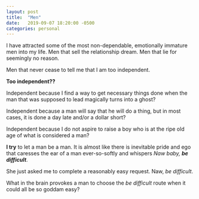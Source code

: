 ```yaml
---
layout: post
title:  "Men"
date:   2019-09-07 18:20:00 -0500
categories: personal
---
```

I have attracted some of the most non-dependable, emotionally immature men into my life. Men that sell the relationship dream. Men that lie for seemingly no reason. 

Men that never cease to tell me that I am too independent. 

**Too independent??**

Independent because I find a way to get necessary things done when the man that was supposed to lead magically turns into a ghost?

Independent because a man will say that he will do a thing, but in most cases, it is done a day late and/or a dollar short?

Independent because I do not aspire to raise a boy who is at the ripe old age of what is considered a man?

**I try** to let a man be a man. It is almost like there is inevitable pride and ego that caresses the ear of a man ever-so-softly and whispers *Naw baby,* ***be difficult***.

She just asked me to complete a reasonably easy request. Naw, *be difficult*.

What in the brain provokes a man to choose the *be difficult* route when it could all be so goddam easy?



